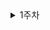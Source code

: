 
<details>
<summary>1주차</summary></summary>
<div markdown="1">

- 🇶 git rebase와 git merge의 차이점을 설명하고, 각각 어떤 상황에서 사용하는 것이 적절한지 설명해주세요.
- 🇶 git fetch와 git pull의 차이점을 설명하고, 각각을 사용하는 것이 적절한 상황을 설명해주세요.

</div>
</details>

